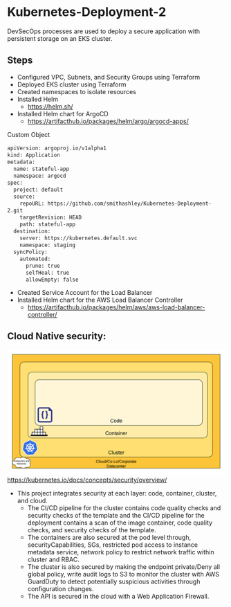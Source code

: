 # Kubernetes-Deployment-2
DevSecOps processes are used to deploy a secure application with persistent storage on an EKS cluster.

## Steps
- Configured VPC, Subnets, and Security Groups using Terraform
- Deployed EKS cluster using Terraform
- Created namespaces to isolate resources
- Installed Helm
    - https://helm.sh/ 
- Installed Helm chart for ArgoCD 
    - https://artifacthub.io/packages/helm/argo/argocd-apps/

Custom Object 
```
apiVersion: argoproj.io/v1alpha1
kind: Application
metadata:
  name: stateful-app
  namespace: argocd
spec:
  project: default
  source:
    repoURL: https://github.com/smithashley/Kubernetes-Deployment-2.git
    targetRevision: HEAD
    path: stateful-app
  destination:
    server: https://kubernetes.default.svc
    namespace: staging
  syncPolicy:
    automated:
      prune: true
      selfHeal: true
      allowEmpty: false     
```
    
  - Created Service Account for the Load Balancer
  - Installed Helm chart for the AWS Load Balancer Controller
      - https://artifacthub.io/packages/helm/aws/aws-load-balancer-controller/
   
  ## Cloud Native security:
  ![](https://github.com/smithashley/Kubernetes-Deployment-2/blob/main/embedded-images/k8-security.png)
  https://kubernetes.io/docs/concepts/security/overview/
  
- This project integrates security at each layer: code, container, cluster, and cloud.
  - The CI/CD pipeline for the cluster contains code quality checks and security checks of the template and the CI/CD pipeline for the deployment contains a scan of the image container, code quality checks, and       security checks of the template.
  - The containers are also secured at the pod level through, securityCapabilities, SGs, restricted pod access to instance metadata service, network policy to restrict network traffic within cluster and RBAC. 
  - The cluster is also secured by making the endpoint private/Deny all global policy, write audit logs to S3 to monitor the cluster with AWS GuardDuty to detect potentially suspicious activities through              configuration changes.
  -	The API is secured in the cloud with a Web Application Firewall.


